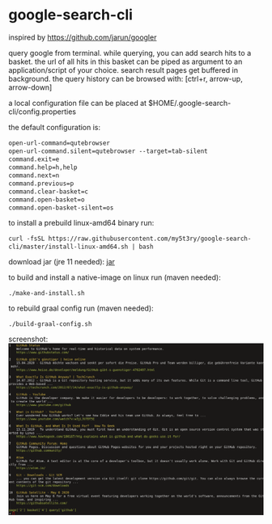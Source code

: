 # google-search-cli

inspired by https://github.com/jarun/googler

query google from terminal. while querying, you can add search hits to a basket.
the url of all hits in this basket can be piped as argument to an application/script of your choice. search result pages get buffered in background. the query history can be browsed with: [ctrl+r, arrow-up, arrow-down] 

a local configuration file can be placed at $HOME/.google-search-cli/config.properties

the default configuration is:
```
open-url-command=qutebrowser
open-url-command.silent=qutebrowser --target=tab-silent
command.exit=e
command.help=h,help
command.next=n
command.previous=p
command.clear-basket=c
command.open-basket=o
command.open-basket-silent=os
```      

to install a prebuild linux-amd64 binary run:
```
curl -fsSL https://raw.githubusercontent.com/my5t3ry/google-search-cli/master/install-linux-amd64.sh | bash
```    
                
download jar (jre 11 needed):
[jar](https://github.com/my5t3ry/google-search-cli/raw/master/dist/jar/google-search-cli.jar)

to build and install a native-image on linux run (maven needed):
```
./make-and-install.sh
```

to rebuild graal config run (maven needed):
```
./build-graal-config.sh
```                                       

screenshot:
![screenshot](https://raw.githubusercontent.com/my5t3ry/google-search-cli/master/doc/screenshot.png "Logo Title Text 1")
                          






